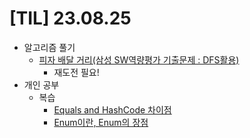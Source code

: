 # [TIL] 23.08.25

* 알고리즘 풀기
    * [피자 배달 거리(삼성 SW역량평가 기출문제 : DFS활용)](../java_algorithm/inflearn_algorithm_lecture/src/dfs_and_bfs/피자_배달_거리_DFS/Main.java)
      * 재도전 필요!
* 개인 공부
    * 복습
        * [Equals and HashCode 차이점](../java_study/src/equals_and_hashcode/EqualsAndHashcode.md)
        * [Enum이란, Enum의 장점](../java_study/src/enum_class/enum_class.md)

